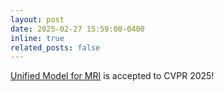 ```yaml
---
layout: post
date: 2025-02-27 15:59:00-0400
inline: true
related_posts: false
---
```


[Unified Model for MRI](https://arxiv.org/abs/2410.16290) is accepted to CVPR 2025!